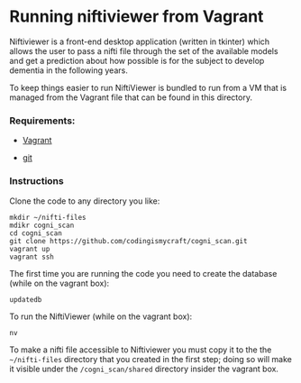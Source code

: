 # Running niftiviewer from Vagrant

Niftiviewer is a front-end desktop application (written in tkinter) which
allows the user to pass a nifti file through the set of the available models
and get a prediction about how possible is for the subject to develop dementia
in the following years.  

To keep things easier to run NiftiViewer is bundled to run from a VM that is
managed from the Vagrant file that can be found in this directory.

### Requirements:

- [Vagrant](https://developer.hashicorp.com/vagrant/docs/installation)

- [git](https://git-scm.com/book/en/v2/Getting-Started-Installing-Git)

### Instructions

Clone the code to any directory you like:

```
mkdir ~/nifti-files
mdikr cogni_scan
cd cogni_scan
git clone https://github.com/codingismycraft/cogni_scan.git
vagrant up
vagrant ssh
```

The first time you are running the code you need to create the database (while
on the vagrant box):

```
updatedb
```

To run the NiftiViewer (while on the vagrant box):
```
nv
```

To make a nifti file accessible to Niftiviewer you must copy it to the the
`~/nifti-files` directory that you created in the first step; doing so will
make it visible under the `/cogni_scan/shared` directory insider the vagrant
box.





